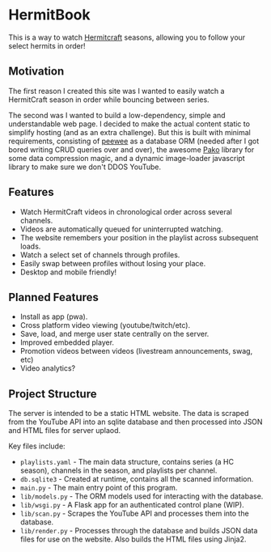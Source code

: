 # HermitBook

This is a way to watch [Hermitcraft](http://hermitcraft.com) seasons, allowing
you to follow your select hermits in order!

## Motivation

The first reason I created this site was I wanted to easily watch a HermitCraft 
season in order while bouncing between series.

The second was I wanted to build a low-dependency, simple and understandable
web page. I decided to make the actual content static to simplify hosting (and
as an extra challenge). But this is built with minimal requirements, consisting of
[peewee](https://github.com/coleifer/peewee) as a database ORM (needed after
I got bored writing CRUD queries over and over), the awesome
[Pako](https://nodeca.github.io/pako/) library for some data compression magic,
and a dynamic image-loader javascript library to make sure we don't DDOS YouTube.

## Features

 - Watch HermitCraft videos in chronological order across several channels.
 - Videos are automatically queued for uninterrupted watching.
 - The website remembers your position in the playlist across subsequent loads.
 - Watch a select set of channels through profiles.
 - Easily swap between profiles without losing your place.
 - Desktop and mobile friendly!

## Planned Features

 - Install as app (pwa).
 - Cross platform video viewing (youtube/twitch/etc).
 - Save, load, and merge user state centrally on the server.
 - Improved embedded player.
 - Promotion videos between videos (livestream announcements, swag, etc)
 - Video analytics?

## Project Structure

The server is intended to be a static HTML website. The data is scraped from
the YouTube API into an sqlite database and then processed into JSON and
HTML files for server uplaod.

Key files include:

 - `playlists.yaml` - The main data structure, contains series (a HC season), 
   channels in the season, and playlists per channel.
 - `db.sqlite3` - Created at runtime, contains all the scanned information.
 - `main.py` - The main entry point of this program.
 - `lib/models.py` - The ORM models used for interacting with the database.
 - `lib/wsgi.py` - A Flask app for an authenticated control plane (WIP).
 - `lib/scan.py` - Scrapes the YouTube API and processes them into the database.
 - `lib/render.py` - Processes through the database and builds JSON data files
   for use on the website. Also builds the HTML files using Jinja2.
